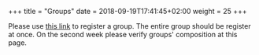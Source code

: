 +++
title = "Groups"
date =  2018-09-19T17:41:45+02:00
weight = 25
+++

Please use [this link](https://docs.google.com/forms/d/e/1FAIpQLSdQNZjeMYQvU9_WFlAeVZoGV-NtDPH0bVnzqr020s0JzIP9wQ/viewform) to register a group. The entire group should be register at once. On the second week please verify groups' composition at this page.


<!--
* Group 1 (Myama)
    - **Ayrton Rua** (<ayrton.gomesmartinsrua@unil.ch>)
    - Ali Karray (<mohamedali.karray@unil.ch>)
    - Youness Zarhloul (<youness.zarhloul@unil.ch>)
    - Maurizio Griffo (<maurizio.griffo@unil.ch>)
    - Mohit Mehrotra (<mohit.mehrotra@unil.ch>)
* Group 2 
    - **Emil Jellum** (<emil.jellum@unil.ch>)
    - Louis Polet (<louis.polet@unil.ch>)
    - Cristina Montecchi (<cristina.montecchi@unil.ch>)
    - Laura Agnese Marzorati (<Laura.Marzorati@unil.ch>)
    - Federico Baldo (<Federico.Baldo@unil.ch>)
* Group 3 
    - **Vanessa Armistead** (<vanessa.armistead@unil.ch>)
    - Luisa Pricken (<luisa.prickenbrandao@unil.ch>)
    - Bart Roes (<bart.roes@unil.ch>)
    - Ameni Rouatbi (<ameni.rouatbi@unil.ch>)
* Group 4 (ggplot3)
    - **Lumia Claramunt** (<Lumia.claramunt@unil.ch>)
    - Julien Kleinmann (<Julien.kleinmann@unil.ch>)
    - Constance Havret (<Constance.havret@unil.ch>)
    - Azza Kammoun (<azza.kammoun@unil.ch>)
    - Sana Ghali (<sana.ghali@unil.ch>)
* Group 5 (The Jonquilles)
    - **David Germano** (<David.Germano@unil.ch>)
    - Patrik Grandadam (<Patrik.Grandadam@unil.ch>)
    - Luca Bron (<Luca.Bron@unil.ch>)
    - Edgar Raisin (<Edgar.Raisin@unil.ch>)
    - Vincent Lomazzi (<Vincent.Lomazzi@unil.ch>)
-->
